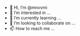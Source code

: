 - 👋 Hi, I’m @mnvvmi
- 👀 I’m interested in ...
- 🌱 I’m currently learning ...
- 💞️ I’m looking to collaborate on ...
- 📫 How to reach me ...

<!---
mnvvmi/mnvvmi is a ✨ special ✨ repository because its `README.md` (this file) appears on your GitHub profile.
You can click the Preview link to take a look at your changes.
--->
